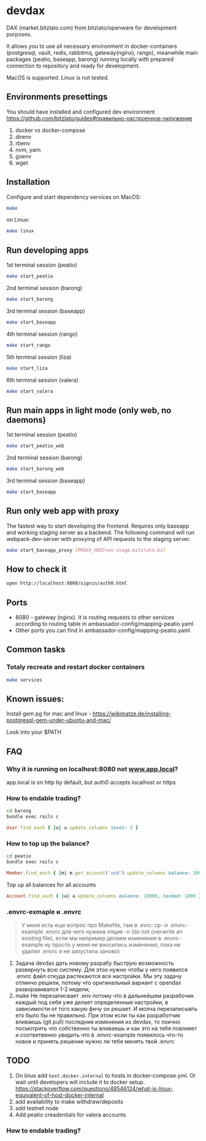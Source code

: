 # devdax

DAX (market.bitzlato.com) from bitzlato/openware for development purposes.

It allows you to use all necessary environment in docker-containers (postgresql, vault, redis, rabbitmq, gateway(nginx), rango), meanwhile main packages (peatio, baseapp, barong) running locally with prepared connection to repository and ready for development.

MacOS is supported. Linux is not tested.

## Environments presettings

You should have installed and configured dev environment https://github.com/bitzlato/guides#правильно-настроенное-окружение

1. docker vs docker-compose
1. direnv
1. rbenv
1. nvm, yarn
1. goenv
1. wget

## Installation

Configure and start dependency services on MacOS:

```bash
make
```

on Linux:

```bash
make linux
```

## Run developing apps

1st terminal session (peatio)

```bash
make start_peatio
```

2nd terminal session (barong)

```bash
make start_barong
```

3rd terminal session (baseapp)

```bash
make start_baseapp
```

4th terminal session (rango)

```bash
make start_rango
```

5th terminal session (liza)

```bash
make start_liza
```

6th terminal session (valera)

```bash
make start_valera
```

## Run main apps in light mode (only web, no daemons)

1st terminal session (peatio)

```bash
make start_peatio_web
```

2nd terminal session (barong)

```bash
make start_barong_web
```

3rd terminal session (baseapp)

```bash
make start_baseapp
```

## Run only web app with proxy

The fastest way to start developing the frontend. Requires only baseapp and working staging server as a backend. The following command will run webpack-dev-server with proxying of API requests to the staging server.

```bash
make start_baseapp_proxy [PROXY_HOST=ex-stage.bitzlato.bz]
```

## How to check it

```bash
open http://localhost:8080/signin/auth0.html
```

## Ports

* 8080 - gateway (nginx). It is routing requests to other services
  according to routing table in ambassador-config/mapping-peatio.yaml
* Other ports you can find in ambassador-config/mapping-peatio.yaml

## Common tasks

### Totaly recreate and restart docker containers

```bash
make services
```

## Known issues:

Install gem pg for mac and linux - https://wikimatze.de/installing-postgresql-gem-under-ubuntu-and-mac/

Look into your $PATH

## FAQ

### Why it is running on localhost:8080 not www.app.local?
app.local is on http by default, but auth0 accepts localhost or https

### How to endable trading?

```bash
cd barong
bundle exec rails c
```
```ruby
User.find_each { |u| u.update_columns level: 3 }
```

### How to top up the balance?

```bash
cd peatio
bundle exec rails c
```
```ruby
Member.find_each { |m| m.get_account('usd').update_columns balance: 10000, locked: 1000 }
```

Top up all balances for all accounts

```ruby
Account.find_each { |a| a.update_columns balance: 10000, locked: 1000 }
```

### .envrc-exmaple и .envrc

> У меня есть еще вопрос про Makefile, там в .evrc: cp -n .envrc-example .envrc
> для чего нужена опция -n (do not overwrite an existing file), если мы например делаем изменения в .envrc-example
> ну просто у меня не вносились изменения, пока не удалил .envrc и не запустила заново)

1) Задача devdax дать новому разрабу быструю возможность развернуть всю систему. Для этоо нужно чтобы у него появился .envrc файл откуда растекаются все настройки. Мы эту задачу отлинчо решили, потому что оригинальный вариант с opendax разворавивался 1-2 недели;
2) make Не перезаписвает .env потому что в дальнейшем разрабочик каждый под себя уже делает определенные настройки, в зависимости от того какую фичу он решает. И молча перезаписывть его было бы не правильно. При этом если ты как разработчик вливаешь (git pull) последние изменения из devdax, то лоично посмотрить что собственно ты вливаешь и как это на тебя повлияет и соответвенно увидить что в .envrc-example появилось что-то новое и принять решение нужно ли тебе менять твой .envrc


## TODO

1. On linux add `host.docker.internal` to hosts in docker-compose.yml. Or wait until developers will include it to docker setup. https://stackoverflow.com/questions/48546124/what-is-linux-equivalent-of-host-docker-internal
1. add availability to make withdraw/deposits
1. add testnet node
1. Add peatio creadentials for valera accounts





### How to endable trading?
